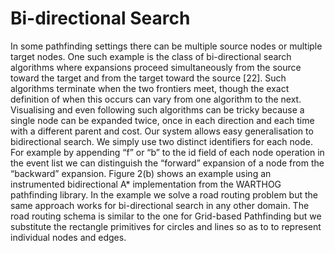 # Bi-directional Search

In some pathfinding settings there can be multiple source nodes or multiple target nodes. One such example is the class of bi-directional search algorithms where expansions proceed simultaneously from the source toward the target and from the target toward the source [22]. Such algorithms terminate when the two frontiers meet, though the exact definition of when this occurs can vary from one algorithm to the next. Visualising and even following such algorithms can be tricky because a single node can be expanded twice, once in each direction and each time with a different parent and cost.
Our system allows easy generalisation to bidirectional search. We simply use two distinct identifiers for each node. For example by appending “f” or “b” to the id field of each node operation in the event list we can distinguish the “forward” expansion of a node from the “backward” expansion. Figure 2(b) shows an example using an instrumented bidirectional A* implementation from the WARTHOG pathfinding library. In the example we solve a road routing problem but the same approach works for bi-directional search in any other domain. The road routing schema is similar to the one for Grid-based Pathfinding but we substitute the rectangle primitives for circles and lines so as to to represent individual nodes and edges.
